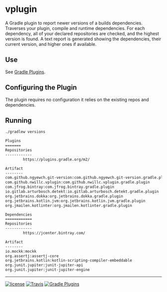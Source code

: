 # vplugin

A Gradle plugin to report newer versions of a builds dependencies. Traverses your plugin,
compile and runtime dependencies. For each dependency, all of your declared repositories are
checked, and the highest version is found. A text report is generated showing the dependencies, 
their current version, and higher ones if available.

## Use

See [Gradle Plugins](https://plugins.gradle.org/plugin/com.github.nwillc.vplugin).

## Configuring the Plugin

The plugin requires no configuration it relies on the existing repos and dependencies.

## Running

```bash
./gradlew versions

Plugins
=======
Repositories
------------
        https://plugins.gradle.org/m2/

Artifact                                                                            Using          Update
--------                                                                            -----          ------
com.github.ngyewch.git-version:com.github.ngyewch.git-version.gradle.plugin         0.2
com.github.nwillc.vplugin:com.github.nwillc.vplugin.gradle.plugin                   2.3.0
com.jfrog.bintray:com.jfrog.bintray.gradle.plugin                                   1.8.4
io.gitlab.arturbosch.detekt:io.gitlab.arturbosch.detekt.gradle.plugin               1.0.0.RC9.2
org.jetbrains.dokka:org.jetbrains.dokka.gradle.plugin                               0.9.17
org.jetbrains.kotlin.jvm:org.jetbrains.kotlin.jvm.gradle.plugin                     1.3.11
org.jmailen.kotlinter:org.jmailen.kotlinter.gradle.plugin                           1.20.1

Dependencies
============
Repositories
------------
        https://jcenter.bintray.com/

Artifact                                                                            Using              Update
--------                                                                            -----              ------
io.mockk:mockk                                                                      1.8.13.kotlin13
org.assertj:assertj-core                                                            3.11.1
org.jetbrains.kotlin:kotlin-scripting-compiler-embeddable                           1.3.11
org.junit.jupiter:junit-jupiter-api                                                 5.3.1              5.3.2
org.junit.jupiter:junit-jupiter-engine                                              5.3.1              5.3.2
```

-----

[![license](https://img.shields.io/github/license/nwillc/vplugin.svg)](https://tldrlegal.com/license/-isc-license)
[![Travis](https://img.shields.io/travis/nwillc/vplugin.svg)](https://travis-ci.org/nwillc/vplugin)
[![Gradle Plugins](https://img.shields.io/badge/Gradle-Plugin-green.svg)](https://plugins.gradle.org/plugin/com.github.nwillc.vplugin)

